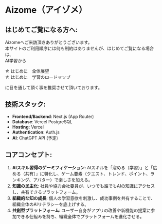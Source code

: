 # Aizome（アイゾメ）

## **はじめてご覧になる方へ**:
Aizomeへご来訪頂きありがとうございます。  
本サイトのご利用順序には何も制約はありませんが、はじめてご覧になる場合は、  
AI学習から

☆ はじめに　全体展望  
☆ はじめに　学習のロードマップ  

に目を通して頂く事を推奨させて頂いております。

## **技術スタック**:
- **Frontend/Backend**: Next.js (App Router)
- **Database**: Vercel PostgreSQL
- **Hosting**: Vercel
- **Authentication**: Auth.js
- **AI**: ChatGPT API (予定)

## **コアコンセプト**:
1.  **AIスキル習得のゲーミフィケーション**: AIスキルを「溜める（学習）」と「広める（共有）」に特化し、ゲーム要素（クエスト、トレンド、ポイント、ランキング、アバター）で楽しさを加える。
2.  **知識の民主化**: 社員や協力会社要員が、いつでも誰でもAIの知識にアクセスし、共有できるプラットフォーム。
3.  **組織的な知の成長**: 個人の学習意欲を刺激し、成功事例を共有することで、組織全体のAIリテラシーを底上げする。
4.  **共創型プラットフォーム**: ユーザー自身がアプリの改善や新機能の提案に参加できる仕組みを持ち、組織全体でプラットフォームを進化させる。